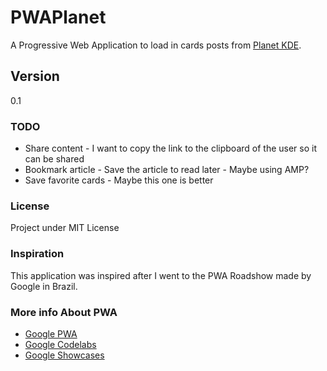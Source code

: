 # PWAPlanet
A Progressive Web Application to load in cards posts from
[Planet KDE](planet.kde.org).

## Version
0.1

### TODO
- Share content - I want to copy the link to the clipboard of the user
so it can be shared
- Bookmark article - Save the article to read later - Maybe using AMP?
- Save favorite cards - Maybe this one is better

### License
Project under MIT License

### Inspiration
This application was inspired after I went to the PWA Roadshow made by
Google in Brazil.

### More info About PWA
- [Google PWA](https://developers.google.com/web/progressive-web-apps/)
- [Google Codelabs](codelabs.developers.google.com)
- [Google Showcases](https://developers.google.com/web/showcase/)

